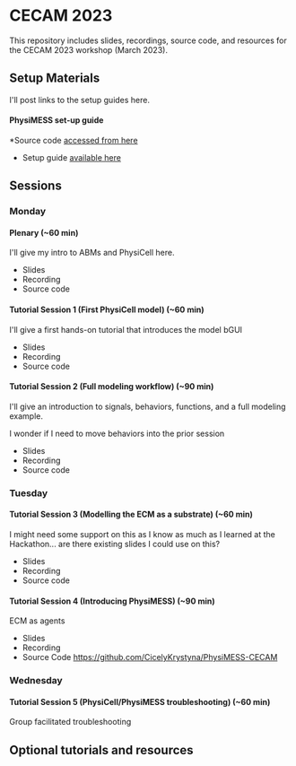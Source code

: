 # CECAM 2023 
This repository includes slides, recordings, source code, and resources for the CECAM 2023 workshop (March 2023). 

## Setup Materials 
I'll post links to the setup guides here. 

#### PhysiMESS set-up guide
*Source code [accessed from here](https://github.com/CicelyKrystyna/PhysiMESS-CECAM)
* Setup guide [available here](https://github.com/CicelyKrystyna/PhysiMESS-CECAM/raw/main/setup)

## Sessions 

### Monday

#### Plenary (~60 min)
I'll give my intro to ABMs and PhysiCell here. 
* Slides 
* Recording 
* Source code 

#### Tutorial Session 1 (First PhysiCell model) (~60 min)
I'll give a first hands-on tutorial that introduces the model bGUI
* Slides 
* Recording 
* Source code 

#### Tutorial Session 2 (Full modeling workflow) (~90 min)
I'll give an introduction to signals, behaviors, functions, and a full modeling example. 

I wonder if I need to move behaviors into the prior session 
* Slides 
* Recording 
* Source code 

### Tuesday

#### Tutorial Session 3 (Modelling the ECM as a substrate) (~60 min)
I might need some support on this as I know as much as I learned at the Hackathon... are there existing slides I could use on this?
* Slides 
* Recording 
* Source code 

#### Tutorial Session 4 (Introducing PhysiMESS) (~90 min)
ECM as agents 
* Slides 
* Recording 
* Source Code https://github.com/CicelyKrystyna/PhysiMESS-CECAM

### Wednesday

#### Tutorial Session 5 (PhysiCell/PhysiMESS troubleshooting) (~60 min)
Group facilitated troubleshooting


## Optional tutorials and resources 


